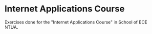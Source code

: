 # Internet Applications Course

Exercises done for the "Internet Applications Course" in School of ECE NTUA.
